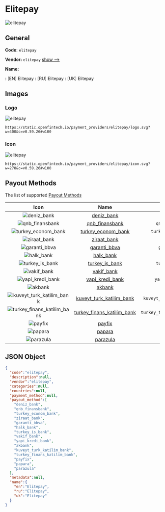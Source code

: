 
# Elitepay 
![elitepay](https://static.openfintech.io/payment_providers/elitepay/logo.svg?w=400&c=v0.59.26#w100)  

## General 
 
**Code:** `elitepay` 
 
**Vendor:** `elitepay` [show -->](/vendors/elitepay/) 
 
**Name:** 
 
:	[EN] Elitepay 
:	[RU] Elitepay 
:	[UK] Elitepay 
 

## Images 

### Logo 
 
![elitepay](https://static.openfintech.io/payment_providers/elitepay/logo.svg?w=400&c=v0.59.26#w100)  

```
https://static.openfintech.io/payment_providers/elitepay/logo.svg?w=400&c=v0.59.26#w100
```  

### Icon 
 
![elitepay](https://static.openfintech.io/payment_providers/elitepay/icon.svg?w=278&c=v0.59.26#w100)  

```
https://static.openfintech.io/payment_providers/elitepay/icon.svg?w=278&c=v0.59.26#w100
```  

## Payout Methods 
 
The list of supported [Payout Methods](/payout-methods/) 

|Icon|Name|Code| 
|:---:|:---:|:---:| 
|![deniz_bank](https://static.openfintech.io/payout_methods/deniz_bank/icon.png?w=278&c=v0.59.26#w40) |[deniz_bank](payout-methodsdeniz_bank/)|`deniz_bank`| 
|![qnb_finansbank](https://static.openfintech.io/payout_methods/qnb_finansbank/icon.png?w=278&c=v0.59.26#w40) |[qnb_finansbank](payout-methodsqnb_finansbank/)|`qnb_finansbank`| 
|![turkey_econom_bank](https://static.openfintech.io/payout_methods/turkey_econom_bank/icon.png?w=278&c=v0.59.26#w40) |[turkey_econom_bank](payout-methodsturkey_econom_bank/)|`turkey_econom_bank`| 
|![ziraat_bank](https://static.openfintech.io/payout_methods/ziraat_bank/icon.png?w=278&c=v0.59.26#w40) |[ziraat_bank](payout-methodsziraat_bank/)|`ziraat_bank`| 
|![garanti_bbva](https://static.openfintech.io/payout_methods/garanti_bbva/icon.png?w=278&c=v0.59.26#w40) |[garanti_bbva](payout-methodsgaranti_bbva/)|`garanti_bbva`| 
|![halk_bank](https://static.openfintech.io/payout_methods/halk_bank/icon.png?w=278&c=v0.59.26#w40) |[halk_bank](payout-methodshalk_bank/)|`halk_bank`| 
|![turkey_is_bank](https://static.openfintech.io/payout_methods/turkey_is_bank/icon.png?w=278&c=v0.59.26#w40) |[turkey_is_bank](payout-methodsturkey_is_bank/)|`turkey_is_bank`| 
|![vakif_bank](https://static.openfintech.io/payout_methods/vakif_bank/icon.png?w=278&c=v0.59.26#w40) |[vakif_bank](payout-methodsvakif_bank/)|`vakif_bank`| 
|![yapi_kredi_bank](https://static.openfintech.io/payout_methods/yapi_kredi_bank/icon.png?w=278&c=v0.59.26#w40) |[yapi_kredi_bank](payout-methodsyapi_kredi_bank/)|`yapi_kredi_bank`| 
|![akbank](https://static.openfintech.io/payout_methods/akbank/icon.png?w=278&c=v0.59.26#w40) |[akbank](payout-methodsakbank/)|`akbank`| 
|![kuveyt_turk_katilim_bank](https://static.openfintech.io/payout_methods/kuveyt_turk_katilim_bank/icon.png?w=278&c=v0.59.26#w40) |[kuveyt_turk_katilim_bank](payout-methodskuveyt_turk_katilim_bank/)|`kuveyt_turk_katilim_bank`| 
|![turkey_finans_katilim_bank](https://static.openfintech.io/payout_methods/turkey_finans_katilim_bank/icon.png?w=278&c=v0.59.26#w40) |[turkey_finans_katilim_bank](payout-methodsturkey_finans_katilim_bank/)|`turkey_finans_katilim_bank`| 
|![payfix](https://static.openfintech.io/payout_methods/payfix/icon.png?w=278&c=v0.59.26#w40) |[payfix](payout-methodspayfix/)|`payfix`| 
|![papara](https://static.openfintech.io/payout_methods/papara/icon.svg?w=278&c=v0.59.26#w40) |[papara](payout-methodspapara/)|`papara`| 
|![parazula](https://static.openfintech.io/payout_methods/parazula/icon.png?w=278&c=v0.59.26#w40) |[parazula](payout-methodsparazula/)|`parazula`| 
 

## JSON Object 

```json
{
  "code":"elitepay",
  "description":null,
  "vendor":"elitepay",
  "categories":null,
  "countries":null,
  "payment_method":null,
  "payout_method":[
    "deniz_bank",
    "qnb_finansbank",
    "turkey_econom_bank",
    "ziraat_bank",
    "garanti_bbva",
    "halk_bank",
    "turkey_is_bank",
    "vakif_bank",
    "yapi_kredi_bank",
    "akbank",
    "kuveyt_turk_katilim_bank",
    "turkey_finans_katilim_bank",
    "payfix",
    "papara",
    "parazula"
  ],
  "metadata":null,
  "name":{
    "en":"Elitepay",
    "ru":"Elitepay",
    "uk":"Elitepay"
  }
}
```  
